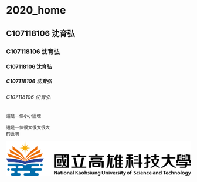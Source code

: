 # 2020_home
## C107118106 沈育弘
### C107118106 沈育弘
#### C107118106 沈育弘
##### C107118106 沈育弘
###### C107118106 沈育弘

`這是一個小小區塊`
```
這是一個很大很大很大
的區塊
```

![NKUST](182513897.png "高第一")


